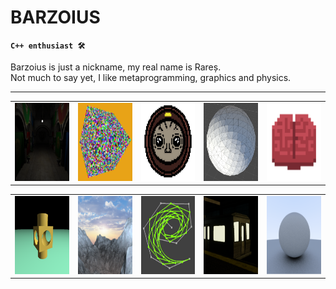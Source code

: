 # BARZOIUS

**`C++ enthusiast 🛠`**
                                                                    
Barzoius is just a nickname, my real name is Rareș.                            
Not much to say yet, I like metaprogramming, graphics and physics.                           
               
   
---

| | | | | |
|---|---|---|---|---|
| [<img src="imgs/SCENE_GRAPH2.png" width="125" height="125">](https://github.com/Barzoius/GraphicsSandBox) | [<img src="imgs/instance2.png" width="125" height="125">](https://github.com/Barzoius/ToyGFX) | [<img src="imgs/GAME_ICON.png" width="125" height="125">](https://github.com/Barzoius/Throwaways) | [<img src="imgs/Mesh.png" width="125" height="125">](https://github.com/Barzoius/IsoSurfaceGen) | [<img src="imgs/BrainICON.png" width="125" height="125">](https://github.com/Barzoius/Power-For-Jarred-Brain) |

| | | | | |
|---|---|---|---|---|
| [<img src="imgs/march2.png" width="125" height="125">](https://github.com/Barzoius/RayMarcher) | [<img src="imgs/terrain2.png" width="125" height="125">](https://github.com/Barzoius/TERRAIN_GENERATION) |[<img src="imgs/bezier.png" width="125" height="125">](https://github.com/Barzoius/BezierCurves) |[<img src="imgs/station.png" width="125" height="125">](https://github.com/Barzoius/LostStation) |[<img src="imgs/Gamma.png" width="125" height="125">](https://github.com/Barzoius/TheRayTracingWay) |

